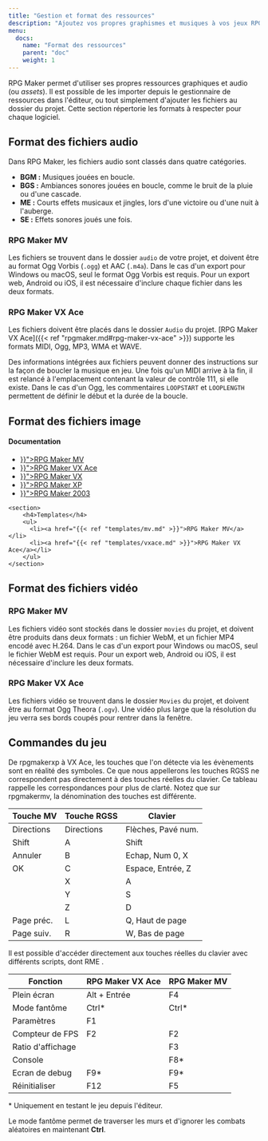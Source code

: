 ```yaml
---
title: "Gestion et format des ressources"
description: "Ajoutez vos propres graphismes et musiques à vos jeux RPG Maker. Suivez notre guide pour importer vos fichiers dans le bon format."
menu:
  docs:
    name: "Format des ressources"
    parent: "doc"
    weight: 1
---
```


RPG Maker permet d'utiliser ses propres ressources graphiques et audio (ou *assets*). Il est possible de les importer depuis le gestionnaire de ressources dans l'éditeur, ou tout simplement d'ajouter les fichiers au dossier du projet. Cette section répertorie les formats à respecter pour chaque logiciel.

## Format des fichiers audio

Dans RPG Maker, les fichiers audio sont classés dans quatre catégories.

- **BGM :** Musiques jouées en boucle.
- **BGS :** Ambiances sonores jouées en boucle, comme le bruit de la pluie ou d'une cascade.
- **ME :** Courts effets musicaux et jingles, lors d'une victoire ou d'une nuit à l'auberge.
- **SE :** Effets sonores joués une fois.

### RPG Maker MV

Les fichiers se trouvent dans le dossier `audio` de votre projet, et doivent être au format Ogg Vorbis (`.ogg`) et AAC (`.m4a`). Dans le cas d'un export pour Windows ou macOS, seul le format Ogg Vorbis est requis. Pour un export web, Android ou iOS, il est nécessaire d'inclure chaque fichier dans les deux formats.

### RPG Maker VX Ace

Les fichiers doivent être placés dans le dossier `Audio` du projet. [RPG Maker VX Ace]({{< ref "rpgmaker.md#rpg-maker-vx-ace" >}}) supporte les formats MIDI, Ogg, MP3, WMA et WAVE.

Des informations intégrées aux fichiers peuvent donner des instructions sur la façon de boucler la musique en jeu. Une fois qu'un MIDI arrive à la fin, il est relancé à l'emplacement contenant la valeur de contrôle 111, si elle existe. Dans le cas d'un Ogg, les commentaires `LOOPSTART` et `LOOPLENGTH` permettent de définir le début et la durée de la boucle.

## Format des fichiers image

<div id="index-flex-container">
    <section>
        <h4>Documentation</h4>
        <ul>
          <li><a href="{{< ref "formats/mv.md" >}}">RPG Maker MV</a></li>
          <li><a href="{{< ref "formats/vxace.md" >}}">RPG Maker VX Ace</a></li>
          <li><a href="{{< ref "formats/vx.md" >}}">RPG Maker VX</a></li>
          <li><a href="{{< ref "formats/xp.md" >}}">RPG Maker XP</a></li>
          <li><a href="{{< ref "formats/2003.md" >}}">RPG Maker 2003</a></li>
        </ul>
    </section>

    <section>
        <h4>Templates</h4>
        <ul>
          <li><a href="{{< ref "templates/mv.md" >}}">RPG Maker MV</a></li>
          <li><a href="{{< ref "templates/vxace.md" >}}">RPG Maker VX Ace</a></li>
        </ul>
    </section>
</div>

## Format des fichiers vidéo

### RPG Maker MV

Les fichiers vidéo sont stockés dans le dossier `movies` du projet, et doivent être produits dans deux formats : un fichier WebM, et un fichier MP4 encodé avec H.264. Dans le cas d'un export pour Windows ou macOS, seul le fichier WebM est requis. Pour un export web, Android ou iOS, il est nécessaire d'inclure les deux formats.

### RPG Maker VX Ace

Les fichiers vidéo se trouvent dans le dossier `Movies` du projet, et doivent être au format Ogg Theora (`.ogv`). Une vidéo plus large que la résolution du jeu verra ses bords coupés pour rentrer dans la fenêtre.

## Commandes du jeu

De rpgmakerxp à VX Ace, les touches que l'on détecte via les évènements sont en réalité des symboles. Ce que nous appellerons les touches RGSS ne correspondent pas directement à des touches réelles du clavier. Ce tableau rappelle les correspondances pour plus de clarté. Notez que sur rpgmakermv, la dénomination des touches est différente.

Touche MV  | Touche RGSS | Clavier
-----------|-------------|-------------------
Directions | Directions  | Flèches, Pavé num.
Shift      | A           | Shift
Annuler    | B           | Echap, Num 0, X
OK         | C           | Espace, Entrée, Z
           | X           | A
           | Y           | S
           | Z           | D
Page préc. | L           | Q, Haut de page
Page suiv. | R           | W, Bas de page

Il est possible d'accéder directement aux touches réelles du clavier avec différents scripts, dont RME <rme>.

Fonction          | RPG Maker VX Ace | RPG Maker MV
------------------|------------------|-------------
Plein écran       | Alt + Entrée     | F4
Mode fantôme      | Ctrl*            | Ctrl*
Paramètres        | F1               |
Compteur de FPS   | F2               | F2
Ratio d'affichage |                  | F3
Console           |                  | F8*
Ecran de debug    | F9*              | F9*
Réinitialiser     | F12              | F5

\* Uniquement en testant le jeu depuis l'éditeur.

Le mode fantôme permet de traverser les murs et d'ignorer les combats aléatoires en maintenant **Ctrl**.
